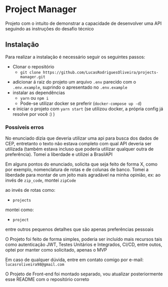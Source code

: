 # Project Manager
Projeto com o intuito de demonstrar a capacidade de desenvolver uma API seguindo as instruções do desafio técnico

## Instalação
Para realizar a instalação é necessário seguir os seguintes passos:

- Clonar o repositório
  - `git clone https://github.com/LucasRodriguesOliveira/projects-manager.git`
- adicionar á raiz do projeto um arquivo `.env` parecido com o `.env.example`, suprindo o apresentado no `.env.example`
- instalar as dependências
  - `yarn` ou `npm i`
  - Pode-se utilizar docker se preferir (`docker-compose up -d`)
- e iniciar o projeto  com `yarn start` (se utilizou docker, a própria config já resolve por você :) )

### Possíveis erros

No enunciado dizia que deveria utilizar uma api para busca dos dados de CEP, entretanto o texto não estava completo com qual API deveria ser utilizada (também estava incluso que poderia utilizar qualquer outra de preferência). Tomei a liberdade e utilizei a BrasilAPI

Em alguns pontos do enunciado, solicita que seja feito de forma X, como por exemplo, nomenclatura de rotas e de colunas de banco. Tomei a liberdade para montar de um jeito mais agradável na minha opinião, ex:
ao invés de `zip_code`, montei `zipCode`

ao invés de rotas como:
- `projects`

montei como:
- `project`

entre outros pequenos detalhes que são apenas preferências pessoais


O Projeto foi feito de forma simples, poderia ser incluído mais recursos tais como autenticação JWT, Testes Unitários e Integrados, CI/CD, entre outos, optei por manter como solicitado, apenas o MVP


Em caso de qualquer dúvida, entre em contato comigo por e-mail: `lucasroliveira98@gmail.com`


O Projeto de Front-end foi montado separado, vou atualizar posteriormente esse README com o repositório correto
